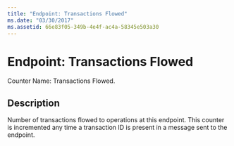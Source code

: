 ```yaml
---
title: "Endpoint: Transactions Flowed"
ms.date: "03/30/2017"
ms.assetid: 66e83f05-349b-4e4f-ac4a-58345e503a30
---
```

# Endpoint: Transactions Flowed
Counter Name: Transactions Flowed.  
  
## Description  
 Number of transactions flowed to operations at this endpoint. This counter is incremented any time a transaction ID is present in a message sent to the endpoint.
